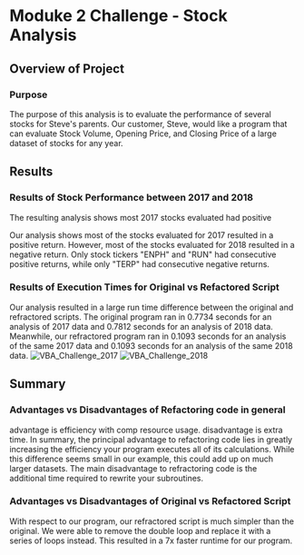 # Moduke 2 Challenge - Stock Analysis

## Overview of Project

### Purpose

The purpose of this analysis is to evaluate the performance of several stocks for Steve's parents. Our customer, Steve, would like a program that can evaluate Stock Volume, Opening Price, and Closing Price of a large dataset of stocks for any year.

## Results

### Results of Stock Performance between 2017 and 2018

The resulting analysis shows most 2017 stocks evaluated had positive

Our analysis shows most of the stocks evaluated for 2017 resulted in a positive return. However, most of the stocks evaluated for 2018 resulted in a negative return. Only stock tickers "ENPH" and "RUN" had consecutive positive returns, while only "TERP" had consecutive negative returns.

### Results of Execution Times for Original vs Refactored Script

Our analysis resulted in a large run time difference between the original and refractored scripts. The original program ran in 0.7734 seconds for an analysis of 2017 data and 0.7812 seconds for an analysis of 2018 data. Meanwhile, our refractored program ran in 0.1093 seconds for an analysis of the same 2017 data and 0.1093 seconds for an analysis of the same 2018 data. 
![VBA_Challenge_2017](https://user-images.githubusercontent.com/103288980/167322966-c0db7bcc-836b-4034-996d-f6e23bbed72f.PNG)
![VBA_Challenge_2018](https://user-images.githubusercontent.com/103288980/167322969-2b9f1835-717a-4a1e-87df-39063379f589.PNG)

## Summary

### Advantages vs Disadvantages of Refactoring code in general

advantage is efficiency with comp resource usage. disadvantage is extra time.
In summary, the principal advantage to refactoring code lies in greatly increasing the efficiency your program executes all of its calculations. While this difference seems small in our example, this could add up on much larger datasets. The main disadvantage to refractoring code is the additional time required to rewrite your subroutines.

### Advantages vs Disadvantages of Original vs Refactored Script

With respect to our program, our refractored script is much simpler than the original. We were able to remove the double loop and replace it with a series of loops instead. This resulted in a 7x faster runtime for our program.
